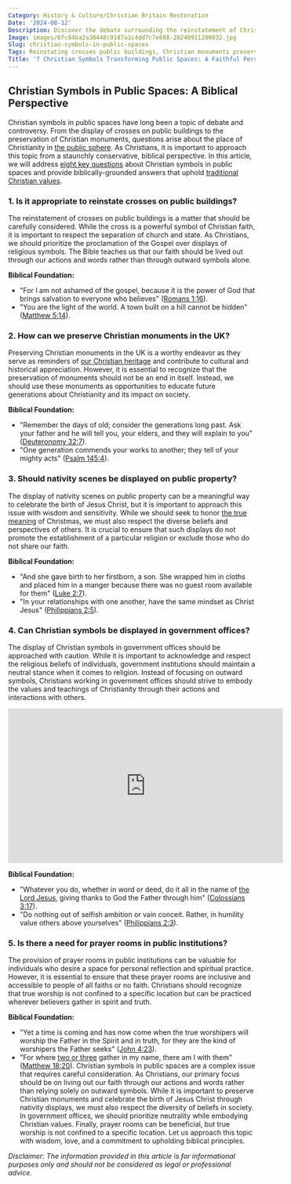 ```yaml
---
Category: History & Culture/Christian Britain Restoration
Date: '2024-08-12'
Description: Discover the debate surrounding the reinstatement of Christian symbols in public spaces like government offices and public buildings. Explore the preservation of Christian monuments in the UK and the display of Nativity scenes on public property.
Image: images/6fc84ba2a38448c9187a1c4dd7c7e608-20240911200032.jpg
Slug: christian-symbols-in-public-spaces
Tags: Reinstating crosses public buildings, Christian monuments preservation UK, Nativity scenes public property, Christian symbols government offices, Restoring prayer rooms public institutions
Title: '7 Christian Symbols Transforming Public Spaces: A Faithful Perspective'
---
```


## Christian Symbols in Public Spaces: A Biblical Perspective
Christian symbols in public spaces have long been a topic of debate and controversy. From the display of crosses on public buildings to the preservation of Christian monuments, questions arise about the place of Christianity in [the public sphere](/public-engagement-intelligent-design). As Christians, it is important to approach this topic from a staunchly conservative, biblical perspective. In this article, we will address [eight key questions](/preserving-christian-demographics) about Christian symbols in public spaces and provide biblically-grounded answers that uphold [traditional Christian values](/critiquing-modern-art).

### 1. Is it appropriate to reinstate crosses on public buildings?

The reinstatement of crosses on public buildings is a matter that should be carefully considered. While the cross is a powerful symbol of Christian faith, it is important to respect the separation of church and state. As Christians, we should prioritize the proclamation of the Gospel over displays of religious symbols. The Bible teaches us that our faith should be lived out through our actions and words rather than through outward symbols alone.

**Biblical Foundation:**
- "For I am not ashamed of the gospel, because it is the power of God that brings salvation to everyone who believes" ([Romans 1:16](https://www.bibleref.com/Romans/1/Romans-1-16.html)).
- "You are the light of the world. A town built on a hill cannot be hidden" ([Matthew 5:14](https://www.bibleref.com/Matthew/5/Matthew-5-14.html)).

### 2. How can we preserve Christian monuments in the UK?

Preserving Christian monuments in the UK is a worthy endeavor as they serve as reminders of [our Christian heritage](/preserving-christian-demographics) and contribute to cultural and historical appreciation. However, it is essential to recognize that the preservation of monuments should not be an end in itself. Instead, we should use these monuments as opportunities to educate future generations about Christianity and its impact on society.

**Biblical Foundation:**
- "Remember the days of old; consider the generations long past. Ask your father and he will tell you, your elders, and they will explain to you" ([Deuteronomy 32:7](https://www.bibleref.com/Deuteronomy/32/Deuteronomy-32-7.html)).
- "One generation commends your works to another; they tell of your mighty acts" ([Psalm 145:4](https://www.bibleref.com/Psalm/145/Psalm-145-4.html)).

### 3. Should nativity scenes be displayed on public property?

The display of nativity scenes on public property can be a meaningful way to celebrate the birth of Jesus Christ, but it is important to approach this issue with wisdom and sensitivity. While we should seek to honor [the true meaning](/journey-to-faith-understanding-and-embracing-christianity) of Christmas, we must also respect the diverse beliefs and perspectives of others. It is crucial to ensure that such displays do not promote the establishment of a particular religion or exclude those who do not share our faith.

**Biblical Foundation:**
- "And she gave birth to her firstborn, a son. She wrapped him in cloths and placed him in a manger because there was no guest room available for them" ([Luke 2:7](https://www.bibleref.com/Luke/2/Luke-2-7.html)).
- "In your relationships with one another, have the same mindset as Christ Jesus" ([Philippians 2:5](https://www.bibleref.com/Philippians/2/Philippians-2-5.html)).

### 4. Can Christian symbols be displayed in government offices?

The display of Christian symbols in government offices should be approached with caution. While it is important to acknowledge and respect the religious beliefs of individuals, government institutions should maintain a neutral stance when it comes to religion. Instead of focusing on outward symbols, Christians working in government offices should strive to embody the values and teachings of Christianity through their actions and interactions with others.


<iframe width="560" height="315" src="https://www.youtube.com/embed/J-9aWSSIcwg" frameborder="0" allow="autoplay; encrypted-media" allowfullscreen></iframe>


**Biblical Foundation:**
- "Whatever you do, whether in word or deed, do it all in the name of [the Lord Jesus](/critiquing-modern-art), giving thanks to God the Father through him" ([Colossians 3:17](https://www.bibleref.com/Colossians/3/Colossians-3-17.html)).
- "Do nothing out of selfish ambition or vain conceit. Rather, in humility value others above yourselves" ([Philippians 2:3](https://www.bibleref.com/Philippians/2/Philippians-2-3.html)).

### 5. Is there a need for prayer rooms in public institutions?

The provision of prayer rooms in public institutions can be valuable for individuals who desire a space for personal reflection and spiritual practice. However, it is essential to ensure that these prayer rooms are inclusive and accessible to people of all faiths or no faith. Christians should recognize that true worship is not confined to a specific location but can be practiced wherever believers gather in spirit and truth.

**Biblical Foundation:**
- "Yet a time is coming and has now come when the true worshipers will worship the Father in the Spirit and in truth, for they are the kind of worshipers the Father seeks" ([John 4:23](https://www.bibleref.com/John/4/John-4-23.html)).
- "For where [two or three](/unveiling-the-biblical-significance-of-the-number-2-a-comprehensive-guide-for-christian-readers) gather in my name, there am I with them" ([Matthew 18:20](https://www.bibleref.com/Matthew/18/Matthew-18-20.html)).
Christian symbols in public spaces are a complex issue that requires careful consideration. As Christians, our primary focus should be on living out our faith through our actions and words rather than relying solely on outward symbols. While it is important to preserve Christian monuments and celebrate the birth of Jesus Christ through nativity displays, we must also respect the diversity of beliefs in society. In government offices, we should prioritize neutrality while embodying Christian values. Finally, prayer rooms can be beneficial, but true worship is not confined to a specific location. Let us approach this topic with wisdom, love, and a commitment to upholding biblical principles.

*Disclaimer: The information provided in this article is for informational purposes only and should not be considered as legal or professional advice.*
